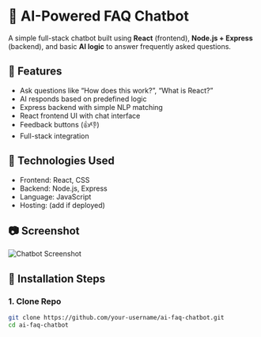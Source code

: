# 🤖 AI-Powered FAQ Chatbot

A simple full-stack chatbot built using **React** (frontend), **Node.js + Express** (backend), and basic **AI logic** to answer frequently asked questions.

## 🚀 Features

- Ask questions like “How does this work?”, “What is React?”
- AI responds based on predefined logic
- Express backend with simple NLP matching
- React frontend UI with chat interface
- Feedback buttons (👍👎)
- Full-stack integration

## 🧠 Technologies Used

- Frontend: React, CSS
- Backend: Node.js, Express
- Language: JavaScript
- Hosting: (add if deployed)

## 📷 Screenshot

![Chatbot Screenshot](./ai-faq-chatbot-client/public/screenshot.png)

## 🔧 Installation Steps

### 1. Clone Repo

```bash
git clone https://github.com/your-username/ai-faq-chatbot.git
cd ai-faq-chatbot

